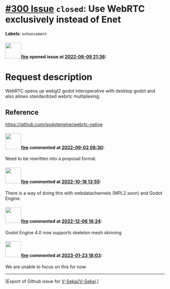 # [\#300 Issue](https://github.com/V-Sekai/V-Sekai/issues/300) `closed`: Use WebRTC exclusively instead of Enet
**Labels**: `enhancement`


#### <img src="https://avatars.githubusercontent.com/u/32321?u=c2e06a3d2b49a467aa907e54aa259516440267cc&v=4" width="50">[fire](https://github.com/fire) opened issue at [2022-06-09 21:36](https://github.com/V-Sekai/V-Sekai/issues/300):

# Request description

WebRTC opens up webgl2 godot interoperative with desktop godot and also allows standardized webrtc multiplexing.

## Reference

https://github.com/godotengine/webrtc-native

#### <img src="https://avatars.githubusercontent.com/u/32321?u=c2e06a3d2b49a467aa907e54aa259516440267cc&v=4" width="50">[fire](https://github.com/fire) commented at [2022-09-02 08:30](https://github.com/V-Sekai/V-Sekai/issues/300#issuecomment-1235223908):

Need to be rewritten into a proposal format.

#### <img src="https://avatars.githubusercontent.com/u/32321?u=c2e06a3d2b49a467aa907e54aa259516440267cc&v=4" width="50">[fire](https://github.com/fire) commented at [2022-10-18 13:55](https://github.com/V-Sekai/V-Sekai/issues/300#issuecomment-1282433166):

There is a way of doing this with webdatachannels (MPL2 soon) and Godot Engine.

#### <img src="https://avatars.githubusercontent.com/u/32321?u=c2e06a3d2b49a467aa907e54aa259516440267cc&v=4" width="50">[fire](https://github.com/fire) commented at [2022-12-06 16:24](https://github.com/V-Sekai/V-Sekai/issues/300#issuecomment-1339631027):

Godot Engine 4.0 now supports skeleton mesh skinning

#### <img src="https://avatars.githubusercontent.com/u/32321?u=c2e06a3d2b49a467aa907e54aa259516440267cc&v=4" width="50">[fire](https://github.com/fire) commented at [2023-01-23 18:03](https://github.com/V-Sekai/V-Sekai/issues/300#issuecomment-1400758328):

We are unable to focus on this for now.


-------------------------------------------------------------------------------



[Export of Github issue for [V-Sekai/V-Sekai](https://github.com/V-Sekai/V-Sekai).]
